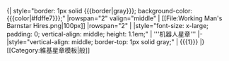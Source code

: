 {| style="border: 1px solid {{{border|gray}}}; background-color: {{{color|#fdffe7}}};"
|rowspan="2" valign="middle" | [[File:Working Man's Barnstar Hires.png|100px]]
|rowspan="2" |
|style="font-size: x-large; padding: 0; vertical-align: middle; height: 1.1em;" | '''机器人星章'''
|-
|style="vertical-align: middle; border-top: 1px solid gray;" | {{{1}}}
|}<noinclude>
[[Category:維基星章模板|般]]
</noinclude>